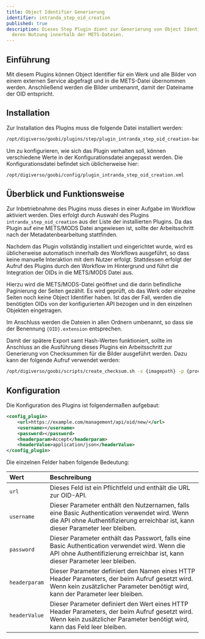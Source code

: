 ```yaml
---
title: Object Identifier Generierung
identifier: intranda_step_oid_creation
published: true
description: Dieses Step Plugin dient zur Generierung von Object Identifiern (OID) und
  deren Nutzung innerhalb der METS-Dateien.
---
```

## Einführung
Mit diesem Plugins können Object Identifier für ein Werk und alle Bilder von einem externen Service abgefragt und in die METS-Datei übernommen werden. Anschließend werden die Bilder umbenannt, damit der Dateiname der OID entspricht.


## Installation
Zur Installation des Plugins muss die folgende Datei installiert werden:

```xml
/opt/digiverso/goobi/plugins/step/plugin_intranda_step_oid_creation-base.jar
```

Um zu konfigurieren, wie sich das Plugin verhalten soll, können verschiedene Werte in der Konfigurationsdatei angepasst werden. Die Konfigurationsdatei befindet sich üblicherweise hier:

```xml
/opt/digiverso/goobi/config/plugin_intranda_step_oid_creation.xml
```


## Überblick und Funktionsweise
Zur Inbetriebnahme des Plugins muss dieses in einer Aufgabe im Workflow aktiviert werden. Dies erfolgt durch Auswahl des Plugins `intranda_step_oid_creation` aus der Liste der installierten Plugins. Da das Plugin auf eine METS/MODS Datei angewiesen ist, sollte der Arbeitsschritt nach der Metadatenbearbeitung stattfinden.

Nachdem das Plugin vollständig installiert und eingerichtet wurde, wird es üblicherweise automatisch innerhalb des Workflows ausgeführt, so dass keine manuelle Interaktion mit dem Nutzer erfolgt. Stattdessen erfolgt der Aufruf des Plugins durch den Workflow im Hintergrund und führt die Integration der OIDs in die METS/MODS Datei aus.

Hierzu wird die METS/MODS-Datei geöffnet und die darin befindliche Paginierung der Seiten gezählt. Es wird geprüft, ob das Werk oder einzelne Seiten noch keine Object Identifier haben. Ist das der Fall, werden die benötigten OIDs von der konfigurierten API bezogen und in den einzelnen Objekten eingetragen.

Im Anschluss werden die Dateien in allen Ordnern umbenannt, so dass sie der Benennung `{OID}.extension` entsprechen.

Damit der spätere Export samt Hash-Werten funktioniert, sollte im Anschluss an die Ausführung dieses Plugins ein Arbeitsschritt zur Generierung von Checksummen für die Bilder ausgeführt werden. Dazu kann der folgende Aufruf verwendet werden:

```bash
/opt/digiverso/goobi/scripts/create_checksum.sh -s {imagepath} -p {processpath}
```


## Konfiguration 
Die Konfiguration des Plugins ist folgendermaßen aufgebaut:

```xml
<config_plugin>
    <url>https://example.com/management/api/oid/new/</url>
    <username></username>
    <password></password>
    <headerparam>Accept</headerparam>
    <headerValue>application/json</headerValue>
</config_plugin>
```

Die einzelnen Felder haben folgende Bedeutung:

| Wert | Beschreibung |
| :--- | :--- |
| `url` | Dieses Feld ist ein Pflichtfeld und enthält die URL zur OID-API. |
| `username` | Dieser Parameter enthält den Nutzernamen, falls eine Basic Authentication verwendet wird. Wenn die API ohne Authentifizierung erreichbar ist, kann dieser Parameter leer bleiben. |
| `password` | Dieser Parameter enthält das Passwort, falls eine Basic Authentication verwendet wird. Wenn die API ohne Authentifizierung erreichbar ist, kann dieser Parameter leer bleiben. |
| `headerparam` | Dieser Parameter definiert den Namen eines HTTP Header Parameters, der beim Aufruf gesetzt wird. Wenn kein zusätzlicher Parameter benötigt wird, kann der Parameter leer bleiben. |
| `headerValue` | Dieser Parameter definiert den Wert eines HTTP Header Parameters, der beim Aufruf gesetzt wird. Wenn kein zusätzlicher Parameter benötigt wird, kann das Feld leer bleiben. |